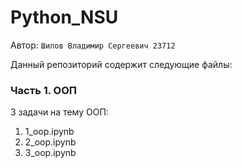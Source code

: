 # Python_NSU
Автор: `Шилов Владимир Сергеевич 23712`

Данный репозиторий содержит следующие файлы:
### Часть 1. ООП 
3 задачи на тему ООП:
1) 1_oop.ipynb 
2) 2_oop.ipynb 
3) 3_oop.ipynb 

